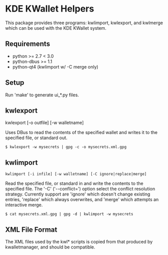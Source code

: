 KDE KWallet Helpers
===================

This package provides three programs: kwlimport, kwlexport, and kwlmerge
which can be used with the KDE KWallet system.

Requirements
------------

* python >= 2.7 < 3.0
* python-dbus >= 1.1
* python-qt4 (kwlimport w/ -C merge only)

Setup
-----

Run 'make' to generate ui_*.py files.

kwlexport
---------

kwlexport [-o outfile] [-w walletname]

Uses DBus to read the contents of the specified wallet
and writes it to the specified file, or standard out.

```shell
$ kwlexport -w mysecrets | gpg -c -o mysecrets.xml.gpg
```

kwlimport
--------

```shell
kwlimport [-i infile] [-w walletname] [-C ignore|replace|merge]
```

Read the specified file, or standard in and
write the contents to the specified file.
The '-C' ('--conflict=') option select the conflict
resolution strategy.
Currently support are 'ignore' which doesn't change existing entries,
'replace' which always overwrites, and 'merge' which attempts an interactive
merge.

```shell
$ cat mysecrets.xml.gpg | gpg -d | kwlimport -w mysecrets

```

XML File Format
---------------

The XML files used by the kwl* scripts
is copied from that produced by kwalletmanager,
and should be compatible.
